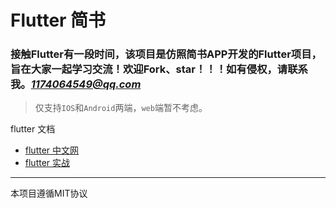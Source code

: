 # Flutter 简书

### 接触Flutter有一段时间，该项目是仿照简书APP开发的Flutter项目，旨在大家一起学习交流！欢迎Fork、star！！！如有侵权，请联系我。*1174064549@qq.com*

>仅支持`IOS`和`Android`两端，`web`端暂不考虑。

flutter 文档

- [flutter 中文网](https://flutterchina.club)
- [flutter 实战](https://book.flutterchina.club)


---
本项目遵循MIT协议
